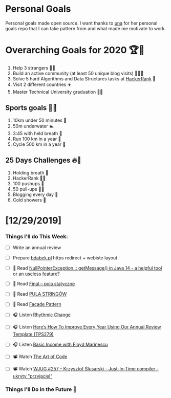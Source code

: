 Personal Goals
==============
Personal goals made open source. I want thanks to [una](https://github.com/una/personal-goals) for her personal goals repo that I can take pattern from and what made me motivate to work. 

# Overarching Goals for 2020 🏆🥇
1. Help 3 strangers 🧚‍♂️
2. Build an active community (at least 50 unique blog visits) 🧑‍🤝‍🧑
3. Solve 5 hard Algorithms and Data Structures tasks at [HackerRank](https://www.hackerrank.com/) 💙
4. Visit 2 different countries ✈️
5. Master Technical University graduation 👨‍🎓

## Sports goals 💪🥈
1. 10km under 50 minutes 👟
2. 50m underwater 🏊
3. 3:45 with held breath 🧘
4. Run 100 km in a year 🏃
5. Cycle 500 km in a year 🚴

## 25 Days Challenges 🔥🥉
1. Holding breath 🧘
2. HackerRank 👨‍💻
3. 100 pushups 🙇
4. 50 pull-ups 🏋️‍♂️
5. Blogging every day 📝
6. Cold showers 🚿

# [12/29/2019]

### Things I'll do This Week:

- [ ] Write an annual review
- [ ] Prepare [bdabek.pl](https://bdabek.pl/) https redirect + webiste layout
- [ ] 📗 Read [NullPointerException :: getMessage() in Java 14 - a helpful tool or an useless feature?](https://puradawid.pro/java/nullpointerexception-getmessage-in-java-14.html)
- [ ] 📗 Read [Final – pola statyczne](https://jgardo.dev/2019/12/18/final-pola-statyczne/)
- [ ] 📗 Read [PULA STRINGÓW](https://javaleader.pl/2019/12/14/pula-stringow)
- [ ] 📗 Read [Facade Pattern](https://springframework.guru/gang-of-four-design-patterns/facade-pattern/)
- [ ] 🎧 Listen [Rhythmic Change](https://youtu.be/S2NOoTIxxg4)
- [ ] 🎧 Listen [Here’s How To Improve Every Year Using Our Annual Review Template (TPS279)](http://www.asianefficiency.com/podcast/279-annual-review/)
- [ ] 🎧 Listen [Basic Income with Floyd Marinescu](https://softwareengineeringdaily.com/2019/12/12/basic-income-with-floyd-marinescu/)
- [ ] 📽️ Watch [The Art of Code](https://youtu.be/gdSlcxxYAA8)
- [ ] 📽️ Watch [WJUG #257 - Krzysztof Ślusarski - Just-In-Time compiler - ukryty "przyjaciel"](https://youtu.be/f8zaYDJctTA)


### Things I'll Do in the Future 🏅
